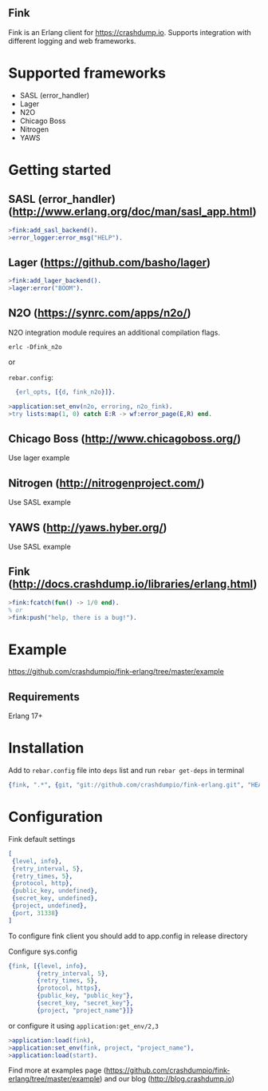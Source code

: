 Fink
----

Fink is an Erlang client for https://crashdump.io. Supports integration with different logging and web frameworks.

Supported frameworks
====================

* SASL (error_handler)
* Lager
* N2O
* Chicago Boss
* Nitrogen
* YAWS

Getting started
===============

SASL (error_handler) (http://www.erlang.org/doc/man/sasl_app.html)
---

```erlang
>fink:add_sasl_backend().
>error_logger:error_msg("HELP").

```

Lager (https://github.com/basho/lager)
---

```erlang
>fink:add_lager_backend().
>lager:error("BOOM").
```

N2O (https://synrc.com/apps/n2o/)
---

N2O integration module requires an additional compilation flags.

```
erlc -Dfink_n2o
```
or

`rebar.config`:

```erlang
  {erl_opts, [{d, fink_n2o}]}.
```

```erlang
>application:set_env(n2o, erroring, n2o_fink).
>try lists:map(1, 0) catch E:R -> wf:error_page(E,R) end.
```

Chicago Boss (http://www.chicagoboss.org/)
---

Use lager example


Nitrogen (http://nitrogenproject.com/)
---

Use SASL example

YAWS (http://yaws.hyber.org/)
---

Use SASL example

Fink (http://docs.crashdump.io/libraries/erlang.html)
----

```erlang
>fink:fcatch(fun() -> 1/0 end).
% or
>fink:push("help, there is a bug!").
```

Example
=======

https://github.com/crashdumpio/fink-erlang/tree/master/example


Requirements
------------

Erlang 17+


Installation
============


Add to `rebar.config` file into `deps` list and run `rebar get-deps` in terminal

```erlang
{fink, ".*", {git, "git://github.com/crashdumpio/fink-erlang.git", "HEAD"}}
```

Configuration
=============

Fink default settings

```erlang
[
 {level, info},
 {retry_interval, 5},
 {retry_times, 5},
 {protocol, http},
 {public_key, undefined},
 {secret_key, undefined},
 {project, undefined},
 {port, 31338}
]
```

To configure fink client you should add to app.config in release directory

Configure sys.config

```erlang
{fink, [{level, info},
        {retry_interval, 5},
        {retry_times, 5},
        {protocol, https},
        {public_key, "public_key"},
        {secret_key, "secret_key"},
        {project, "project_name"}]}
```

or configure it using `application:get_env/2,3`

```erlang
>application:load(fink),
>application:set_env(fink, project, "project_name"),
>application:load(start).
```

Find more at examples page (https://github.com/crashdumpio/fink-erlang/tree/master/example)
and our blog (http://blog.crashdump.io)

